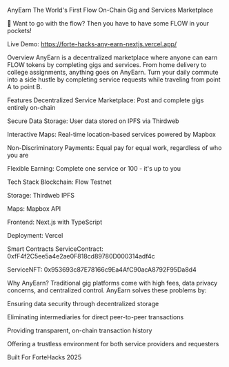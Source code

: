 AnyEarn
The World's First Flow On-Chain Gig and Services Marketplace

🌊 Want to go with the flow? Then you have to have some FLOW in your pockets!

Live Demo: https://forte-hacks-any-earn-nextjs.vercel.app/

Overview
AnyEarn is a decentralized marketplace where anyone can earn FLOW tokens by completing gigs and services. From home delivery to college assignments, anything goes on AnyEarn. Turn your daily commute into a side hustle by completing service requests while traveling from point A to point B.

Features
Decentralized Service Marketplace: Post and complete gigs entirely on-chain

Secure Data Storage: User data stored on IPFS via Thirdweb

Interactive Maps: Real-time location-based services powered by Mapbox

Non-Discriminatory Payments: Equal pay for equal work, regardless of who you are

Flexible Earning: Complete one service or 100 - it's up to you

Tech Stack
Blockchain: Flow Testnet

Storage: Thirdweb IPFS

Maps: Mapbox API

Frontend: Next.js with TypeScript

Deployment: Vercel

Smart Contracts
ServiceContract: 0xfF4f2C5ee5a4e2ae0F818cd89780D000314adf4c

ServiceNFT: 0x953693c87E78166c9Ea4AfC90acA8792F95Da8d4

Why AnyEarn?
Traditional gig platforms come with high fees, data privacy concerns, and centralized control. AnyEarn solves these problems by:

Ensuring data security through decentralized storage

Eliminating intermediaries for direct peer-to-peer transactions

Providing transparent, on-chain transaction history

Offering a trustless environment for both service providers and requesters

Built For
ForteHacks 2025